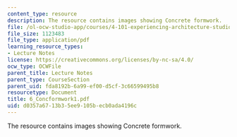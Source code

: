 ```yaml
---
content_type: resource
description: The resource contains images showing Concrete formwork.
file: /ol-ocw-studio-app/courses/4-101-experiencing-architecture-studio-spring-2003/d0357a6713b35ee9105becb0ada4196c_6_Concformwork1.pdf
file_size: 1123483
file_type: application/pdf
learning_resource_types:
- Lecture Notes
license: https://creativecommons.org/licenses/by-nc-sa/4.0/
ocw_type: OCWFile
parent_title: Lecture Notes
parent_type: CourseSection
parent_uid: fda8192b-6a99-ef00-d5cf-3c66599495b8
resourcetype: Document
title: 6_Concformwork1.pdf
uid: d0357a67-13b3-5ee9-105b-ecb0ada4196c
---
```

The resource contains images showing Concrete formwork.